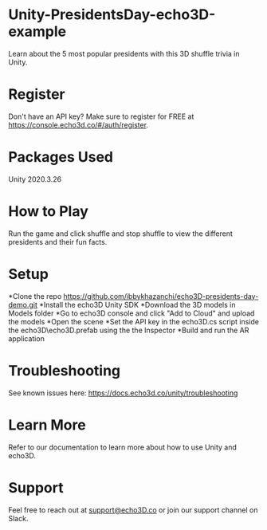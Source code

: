 # Unity-PresidentsDay-echo3D-example
Learn about the 5 most popular presidents with this 3D shuffle trivia in Unity.

# Register
Don't have an API key? Make sure to register for FREE at https://console.echo3d.co/#/auth/register.

# Packages Used
Unity 2020.3.26

# How to Play
Run the game and click shuffle and stop shuffle to view the different presidents and their fun facts.

# Setup
*Clone the repo https://github.com/ibbykhazanchi/echo3D-presidents-day-demo.git
*Install the echo3D Unity SDK
*Download the 3D models in Models folder 
*Go to echo3D console and click "Add to Cloud" and upload the models
*Open the scene
*Set the API key in the echo3D.cs script inside the echo3D\echo3D.prefab using the the Inspector
*Build and run the AR application

# Troubleshooting
See known issues here: https://docs.echo3d.co/unity/troubleshooting

# Learn More
Refer to our documentation to learn more about how to use Unity and echo3D.
# Support
Feel free to reach out at support@echo3D.co or join our support channel on Slack.
